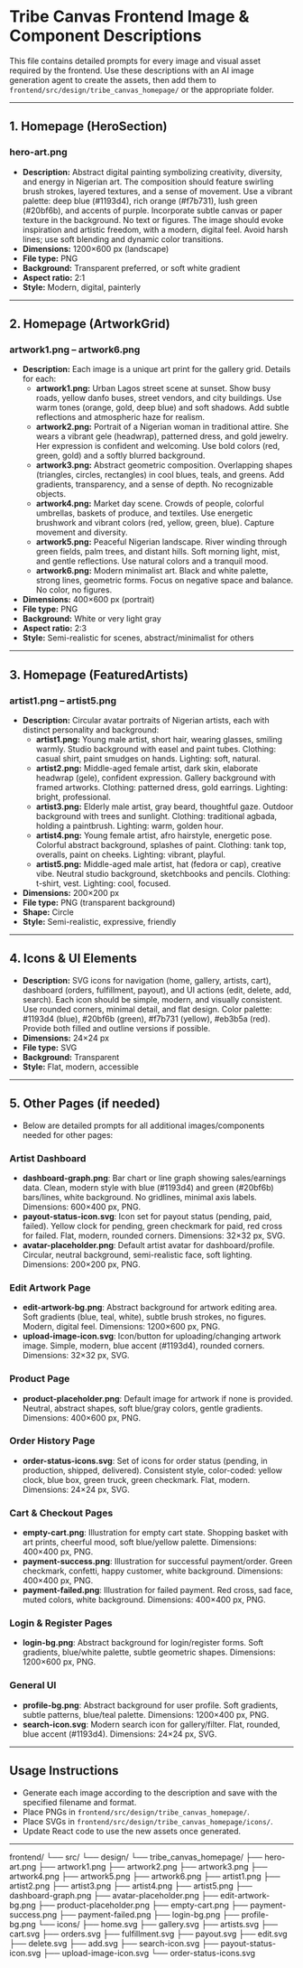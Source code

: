 # Tribe Canvas Frontend Image & Component Descriptions

This file contains detailed prompts for every image and visual asset required by the frontend. Use these descriptions with an AI image generation agent to create the assets, then add them to `frontend/src/design/tribe_canvas_homepage/` or the appropriate folder.

---

## 1. Homepage (HeroSection)

### hero-art.png

-   **Description:** Abstract digital painting symbolizing creativity, diversity, and energy in Nigerian art. The composition should feature swirling brush strokes, layered textures, and a sense of movement. Use a vibrant palette: deep blue (#1193d4), rich orange (#f7b731), lush green (#20bf6b), and accents of purple. Incorporate subtle canvas or paper texture in the background. No text or figures. The image should evoke inspiration and artistic freedom, with a modern, digital feel. Avoid harsh lines; use soft blending and dynamic color transitions.
-   **Dimensions:** 1200×600 px (landscape)
-   **File type:** PNG
-   **Background:** Transparent preferred, or soft white gradient
-   **Aspect ratio:** 2:1
-   **Style:** Modern, digital, painterly

---

## 2. Homepage (ArtworkGrid)

### artwork1.png – artwork6.png

-   **Description:** Each image is a unique art print for the gallery grid. Details for each:
    -   **artwork1.png:** Urban Lagos street scene at sunset. Show busy roads, yellow danfo buses, street vendors, and city buildings. Use warm tones (orange, gold, deep blue) and soft shadows. Add subtle reflections and atmospheric haze for realism.
    -   **artwork2.png:** Portrait of a Nigerian woman in traditional attire. She wears a vibrant gele (headwrap), patterned dress, and gold jewelry. Her expression is confident and welcoming. Use bold colors (red, green, gold) and a softly blurred background.
    -   **artwork3.png:** Abstract geometric composition. Overlapping shapes (triangles, circles, rectangles) in cool blues, teals, and greens. Add gradients, transparency, and a sense of depth. No recognizable objects.
    -   **artwork4.png:** Market day scene. Crowds of people, colorful umbrellas, baskets of produce, and textiles. Use energetic brushwork and vibrant colors (red, yellow, green, blue). Capture movement and diversity.
    -   **artwork5.png:** Peaceful Nigerian landscape. River winding through green fields, palm trees, and distant hills. Soft morning light, mist, and gentle reflections. Use natural colors and a tranquil mood.
    -   **artwork6.png:** Modern minimalist art. Black and white palette, strong lines, geometric forms. Focus on negative space and balance. No color, no figures.
-   **Dimensions:** 400×600 px (portrait)
-   **File type:** PNG
-   **Background:** White or very light gray
-   **Aspect ratio:** 2:3
-   **Style:** Semi-realistic for scenes, abstract/minimalist for others

---

## 3. Homepage (FeaturedArtists)

### artist1.png – artist5.png

-   **Description:** Circular avatar portraits of Nigerian artists, each with distinct personality and background:
    -   **artist1.png:** Young male artist, short hair, wearing glasses, smiling warmly. Studio background with easel and paint tubes. Clothing: casual shirt, paint smudges on hands. Lighting: soft, natural.
    -   **artist2.png:** Middle-aged female artist, dark skin, elaborate headwrap (gele), confident expression. Gallery background with framed artworks. Clothing: patterned dress, gold earrings. Lighting: bright, professional.
    -   **artist3.png:** Elderly male artist, gray beard, thoughtful gaze. Outdoor background with trees and sunlight. Clothing: traditional agbada, holding a paintbrush. Lighting: warm, golden hour.
    -   **artist4.png:** Young female artist, afro hairstyle, energetic pose. Colorful abstract background, splashes of paint. Clothing: tank top, overalls, paint on cheeks. Lighting: vibrant, playful.
    -   **artist5.png:** Middle-aged male artist, hat (fedora or cap), creative vibe. Neutral studio background, sketchbooks and pencils. Clothing: t-shirt, vest. Lighting: cool, focused.
-   **Dimensions:** 200×200 px
-   **File type:** PNG (transparent background)
-   **Shape:** Circle
-   **Style:** Semi-realistic, expressive, friendly

---

## 4. Icons & UI Elements

-   **Description:** SVG icons for navigation (home, gallery, artists, cart), dashboard (orders, fulfillment, payout), and UI actions (edit, delete, add, search). Each icon should be simple, modern, and visually consistent. Use rounded corners, minimal detail, and flat design. Color palette: #1193d4 (blue), #20bf6b (green), #f7b731 (yellow), #eb3b5a (red). Provide both filled and outline versions if possible.
-   **Dimensions:** 24×24 px
-   **File type:** SVG
-   **Background:** Transparent
-   **Style:** Flat, modern, accessible

---

## 5. Other Pages (if needed)

-   Below are detailed prompts for all additional images/components needed for other pages:

### Artist Dashboard

-   **dashboard-graph.png**: Bar chart or line graph showing sales/earnings data. Clean, modern style with blue (#1193d4) and green (#20bf6b) bars/lines, white background. No gridlines, minimal axis labels. Dimensions: 600×400 px, PNG.
-   **payout-status-icon.svg**: Icon set for payout status (pending, paid, failed). Yellow clock for pending, green checkmark for paid, red cross for failed. Flat, modern, rounded corners. Dimensions: 32×32 px, SVG.
-   **avatar-placeholder.png**: Default artist avatar for dashboard/profile. Circular, neutral background, semi-realistic face, soft lighting. Dimensions: 200×200 px, PNG.

### Edit Artwork Page

-   **edit-artwork-bg.png**: Abstract background for artwork editing area. Soft gradients (blue, teal, white), subtle brush strokes, no figures. Modern, digital feel. Dimensions: 1200×600 px, PNG.
-   **upload-image-icon.svg**: Icon/button for uploading/changing artwork image. Simple, modern, blue accent (#1193d4), rounded corners. Dimensions: 32×32 px, SVG.

### Product Page

-   **product-placeholder.png**: Default image for artwork if none is provided. Neutral, abstract shapes, soft blue/gray colors, gentle gradients. Dimensions: 400×600 px, PNG.

### Order History Page

-   **order-status-icons.svg**: Set of icons for order status (pending, in production, shipped, delivered). Consistent style, color-coded: yellow clock, blue box, green truck, green checkmark. Flat, modern. Dimensions: 24×24 px, SVG.

### Cart & Checkout Pages

-   **empty-cart.png**: Illustration for empty cart state. Shopping basket with art prints, cheerful mood, soft blue/yellow palette. Dimensions: 400×400 px, PNG.
-   **payment-success.png**: Illustration for successful payment/order. Green checkmark, confetti, happy customer, white background. Dimensions: 400×400 px, PNG.
-   **payment-failed.png**: Illustration for failed payment. Red cross, sad face, muted colors, white background. Dimensions: 400×400 px, PNG.

### Login & Register Pages

-   **login-bg.png**: Abstract background for login/register forms. Soft gradients, blue/white palette, subtle geometric shapes. Dimensions: 1200×600 px, PNG.

### General UI

-   **profile-bg.png**: Abstract background for user profile. Soft gradients, subtle patterns, blue/teal palette. Dimensions: 1200×400 px, PNG.
-   **search-icon.svg**: Modern search icon for gallery/filter. Flat, rounded, blue accent (#1193d4). Dimensions: 24×24 px, SVG.

---

## Usage Instructions

-   Generate each image according to the description and save with the specified filename and format.
-   Place PNGs in `frontend/src/design/tribe_canvas_homepage/`.
-   Place SVGs in `frontend/src/design/tribe_canvas_homepage/icons/`.
-   Update React code to use the new assets once generated.

---

<!-- _If you need more descriptions for other pages, let me know!_ -->

frontend/
└── src/
    └── design/
        └── tribe_canvas_homepage/
            ├── hero-art.png
            ├── artwork1.png
            ├── artwork2.png
            ├── artwork3.png
            ├── artwork4.png
            ├── artwork5.png
            ├── artwork6.png
            ├── artist1.png
            ├── artist2.png
            ├── artist3.png
            ├── artist4.png
            ├── artist5.png
            ├── dashboard-graph.png
            ├── avatar-placeholder.png
            ├── edit-artwork-bg.png
            ├── product-placeholder.png
            ├── empty-cart.png
            ├── payment-success.png
            ├── payment-failed.png
            ├── login-bg.png
            ├── profile-bg.png
            └── icons/
                ├── home.svg
                ├── gallery.svg
                ├── artists.svg
                ├── cart.svg
                ├── orders.svg
                ├── fulfillment.svg
                ├── payout.svg
                ├── edit.svg
                ├── delete.svg
                ├── add.svg
                ├── search-icon.svg
                ├── payout-status-icon.svg
                ├── upload-image-icon.svg
                └── order-status-icons.svg